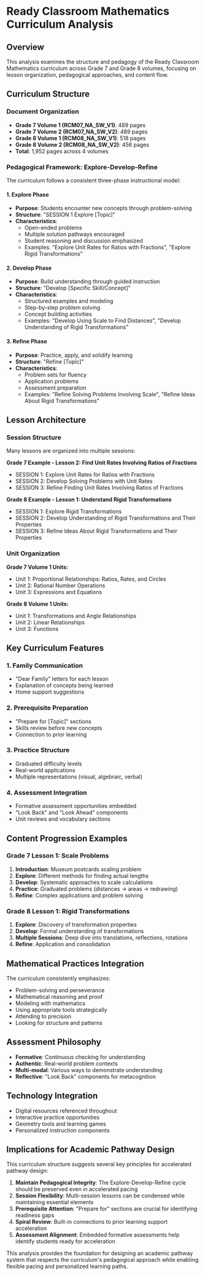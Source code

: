 # Ready Classroom Mathematics Curriculum Analysis

## Overview
This analysis examines the structure and pedagogy of the Ready Classroom Mathematics curriculum across Grade 7 and Grade 8 volumes, focusing on lesson organization, pedagogical approaches, and content flow.

## Curriculum Structure

### Document Organization
- **Grade 7 Volume 1 (RCM07_NA_SW_V1)**: 489 pages
- **Grade 7 Volume 2 (RCM07_NA_SW_V2)**: 489 pages  
- **Grade 8 Volume 1 (RCM08_NA_SW_V1)**: 518 pages
- **Grade 8 Volume 2 (RCM08_NA_SW_V2)**: 456 pages
- **Total**: 1,952 pages across 4 volumes

### Pedagogical Framework: Explore-Develop-Refine

The curriculum follows a consistent three-phase instructional model:

#### 1. **Explore Phase**
- **Purpose**: Students encounter new concepts through problem-solving
- **Structure**: "SESSION 1 Explore [Topic]"
- **Characteristics**: 
  - Open-ended problems
  - Multiple solution pathways encouraged
  - Student reasoning and discussion emphasized
  - Examples: "Explore Unit Rates for Ratios with Fractions", "Explore Rigid Transformations"

#### 2. **Develop Phase** 
- **Purpose**: Build understanding through guided instruction
- **Structure**: "Develop [Specific Skill/Concept]"
- **Characteristics**:
  - Structured examples and modeling
  - Step-by-step problem solving
  - Concept building activities
  - Examples: "Develop Using Scale to Find Distances", "Develop Understanding of Rigid Transformations"

#### 3. **Refine Phase**
- **Purpose**: Practice, apply, and solidify learning
- **Structure**: "Refine [Topic]" 
- **Characteristics**:
  - Problem sets for fluency
  - Application problems
  - Assessment preparation
  - Examples: "Refine Solving Problems Involving Scale", "Refine Ideas About Rigid Transformations"

## Lesson Architecture

### Session Structure
Many lessons are organized into multiple sessions:

**Grade 7 Example - Lesson 2: Find Unit Rates Involving Ratios of Fractions**
- SESSION 1: Explore Unit Rates for Ratios with Fractions
- SESSION 2: Develop Solving Problems with Unit Rates 
- SESSION 3: Refine Finding Unit Rates Involving Ratios of Fractions

**Grade 8 Example - Lesson 1: Understand Rigid Transformations**  
- SESSION 1: Explore Rigid Transformations
- SESSION 2: Develop Understanding of Rigid Transformations and Their Properties
- SESSION 3: Refine Ideas About Rigid Transformations and Their Properties

### Unit Organization

**Grade 7 Volume 1 Units:**
- Unit 1: Proportional Relationships: Ratios, Rates, and Circles
- Unit 2: Rational Number Operations
- Unit 3: Expressions and Equations

**Grade 8 Volume 1 Units:**
- Unit 1: Transformations and Angle Relationships  
- Unit 2: Linear Relationships
- Unit 3: Functions

## Key Curriculum Features

### 1. **Family Communication**
- "Dear Family" letters for each lesson
- Explanation of concepts being learned
- Home support suggestions

### 2. **Prerequisite Preparation**  
- "Prepare for [Topic]" sections
- Skills review before new concepts
- Connection to prior learning

### 3. **Practice Structure**
- Graduated difficulty levels
- Real-world applications
- Multiple representations (visual, algebraic, verbal)

### 4. **Assessment Integration**
- Formative assessment opportunities embedded
- "Look Back" and "Look Ahead" components
- Unit reviews and vocabulary sections

## Content Progression Examples

### Grade 7 Lesson 1: Scale Problems
1. **Introduction**: Museum postcards scaling problem
2. **Explore**: Different methods for finding actual lengths
3. **Develop**: Systematic approaches to scale calculations
4. **Practice**: Graduated problems (distances → areas → redrawing)
5. **Refine**: Complex applications and problem solving

### Grade 8 Lesson 1: Rigid Transformations
1. **Explore**: Discovery of transformation properties
2. **Develop**: Formal understanding of transformations
3. **Multiple Sessions**: Deep dive into translations, reflections, rotations
4. **Refine**: Application and consolidation

## Mathematical Practices Integration

The curriculum consistently emphasizes:
- Problem-solving and perseverance
- Mathematical reasoning and proof
- Modeling with mathematics
- Using appropriate tools strategically
- Attending to precision
- Looking for structure and patterns

## Assessment Philosophy

- **Formative**: Continuous checking for understanding
- **Authentic**: Real-world problem contexts
- **Multi-modal**: Various ways to demonstrate understanding
- **Reflective**: "Look Back" components for metacognition

## Technology Integration

- Digital resources referenced throughout
- Interactive practice opportunities
- Geometry tools and learning games
- Personalized instruction components

## Implications for Academic Pathway Design

This curriculum structure suggests several key principles for accelerated pathway design:

1. **Maintain Pedagogical Integrity**: The Explore-Develop-Refine cycle should be preserved even in accelerated pacing
2. **Session Flexibility**: Multi-session lessons can be condensed while maintaining essential elements
3. **Prerequisite Attention**: "Prepare for" sections are crucial for identifying readiness gaps
4. **Spiral Review**: Built-in connections to prior learning support acceleration
5. **Assessment Alignment**: Embedded formative assessments help identify students ready for acceleration

This analysis provides the foundation for designing an academic pathway system that respects the curriculum's pedagogical approach while enabling flexible pacing and personalized learning paths.
